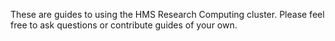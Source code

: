 These are guides to using the HMS Research Computing cluster. Please feel free to ask questions or contribute guides of your own.